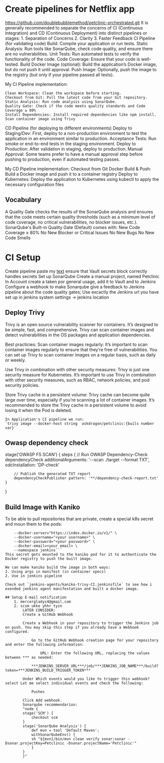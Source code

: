 # Create pipelines for Netflix app
https://github.com/doublebubblemethod/petclinic-orchestrated.git
It is generally recommended to separate the concerns of CI (Continuous Integration) and CD (Continuous Deployment) into distinct pipelines or stages:
    1. Separation of Concerns
    2. Clarity
    3. Faster Feedback
CI Pipeline (for validating code)
    Build: Compile your application or run tests.
    Static Analysis: Run tools like SonarQube, check code quality, and ensure there are no vulnerabilities.
    Unit Tests: Run automated tests to verify the functionality of the code.
    Code Coverage: Ensure that your code is well-tested.
    Build Docker Image (optional): Build the application’s Docker image, but do not push it until approval.
    Push Image: Optionally, push the image to the registry (but only if your pipeline passed all tests).

My CI Pipeline implementation:

    Clean Workspace: Clean the workspace before starting.
    Checkout from Git: Pull the latest code from your Git repository.
    Static Analysis: Run code analysis using SonarQube.
    Quality Gate: Check if the code meets quality standards and Code Coverage ≥ 80%
    Install Dependencies: Install required dependencies like npm install.
    Scan container image using Trivy


CD Pipeline (for deploying to different environments)
    Deploy to Staging/Dev: First, deploy to a non-production environment to test the application in an environment similar to production.
    Acceptance Tests: Run smoke or end-to-end tests in the staging environment.
    Deploy to Production: After validation in staging, deploy to production.
    Manual Approval: Some teams prefer to have a manual approval step before pushing to production, even if automated testing passes.

My CD Pipeline implementation:
    Checkout from Git
    Docker Build & Push: Build a Docker image and push it to a container registry 
    Deploy to Kubernetes: Deploy the application to Kubernetes using kubectl to apply the necessary configuration files 
    
## Vocabulary
A Quality Gate checks the results of the SonarQube analysis and ensures that the code meets certain quality thresholds (such as a minimum level of code coverage, no critical vulnerabilities, no blocker issues, etc.). 
SonarQube's Built-in Quality Gate (Default) comes with: 
    New Code Coverage ≥ 80%
    No New Blocker or Critical Issues
    No New Bugs
    No New Code Smells

# CI Setup
Create pipeline
    paste my [text](netflix-CI.jenkinsfile)
    ensure that Vault secrets block correctly handles secrets
Set up SonarQube
        Create a manual project, named Petclinic
        In Account create a taken por general usage, add it to Vault and to Jenkins
        Configure a webhook to make Sonarqube give a feedback to Jenkins pipeline about the code quality gates; Use excactly the Jenkins url you have set up in jenkins system settings -> jenkins location

## Deploy Trivy
Trivy is an open source vulnerability scanner for containers. It’s designed to be simple, fast, and comprehensive. Trivy can scan container images and detect vulnerabilities in the OS packages and application dependencies.

Best practicies: 
  Scan container images regularly: It’s important to scan container images regularly to ensure that they’re free of vulnerabilities. You can set up Trivy to scan container images on a regular basis, such as daily or weekly.

  Use Trivy in combination with other security measures: Trivy is just one security measure for Kubernetes. It’s important to use Trivy in combination with other security measures, such as RBAC, network policies, and pod security policies.

  Store Trivy cache in a persistent volume: Trivy cache can become quite large over time, especially if you’re scanning a lot of container images. It’s recommended to store the Trivy cache in a persistent volume to avoid losing it when the Pod is deleted.

    In Application's CI pipeline we run:
    `trivy image --docker-host string  askdragon/petclinic:{buils number var}`

## Owasp dependency check
stage('OWASP FS SCAN') {
    steps {
        // Run OWASP Dependency-Check
        dependencyCheck additionalArguments: '--scan ./target --format TXT', odcInstallation: 'DP-check'
        
        // Publish the generated TXT report
        dependencyCheckPublisher pattern: '**/dependency-check-report.txt'
    }
}
## Build Image with Kaniko
To be able to pull repositories that are private, create a special k8s secret and moun them to the pods:
``` kubectl create secret docker-registry kaniko-secret \
    --docker-server="https://index.docker.io/v1/" \
    --docker-username="<your username>" \
    --docker-password="<your password>" \
    --docker-email=<your email> \
    --namespace jenkins```  
This secret gets mounted to the kaniko pod for it to authenticate the Docker registry to push the built image.

We can make kaniko build the image in both ways:
1. Using args in manifest (in container specs)
2. Use in jenkins pipeline

Check out `jenkins-agents/kaniko-trivy-CI.jenkinsfile` to see how i exended jenkins agent manifestation and built a docker image.  

## Setup E-mail notification
    1. mercergladys4@gmail.com
    2. scsm ukke yhhr tyzn
        LATER CONSIDER:
        Create a GitHub Webhook

        Create a Webhook in your repository to trigger the Jenkins job on push. You may skip this step if you already have a Webhook configured.

            Go to the GitHub Webhook creation page for your repository and enter the following information:

                URL: Enter the following URL, replacing the values between *** as needed:

            ***JENKINS_SERVER_URL***/job/***JENKINS_JOB_NAME***/build?token=***JENKINS_BUILD_TRIGGER_TOKEN***

        Under Which events would you like to trigger this webhook? select Let me select individual events and check the following:

            Pushes

        Click Add webhook.
        Sonarqube recommendarion: 
        "node {
        stage('SCM') {
            checkout scm
        }
        stage('SonarQube Analysis') {
            def mvn = tool 'Default Maven';
            withSonarQubeEnv() {
            sh "${mvn}/bin/mvn clean verify sonar:sonar -Dsonar.projectKey=Petclinic -Dsonar.projectName='Petclinic'"
            }
        }
        }"




